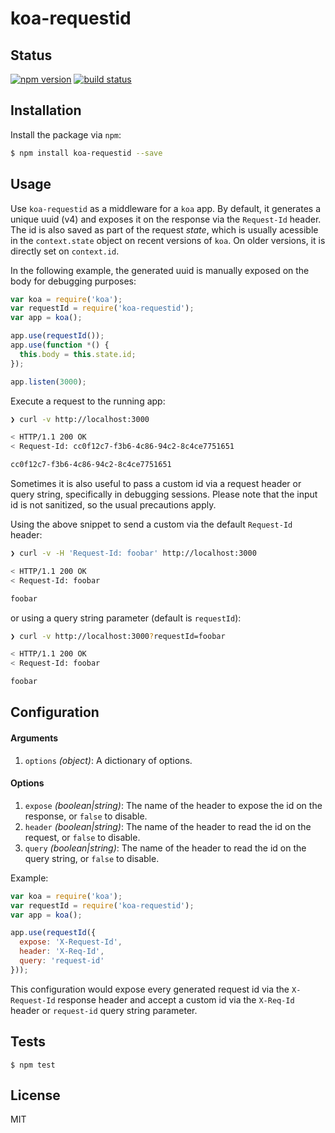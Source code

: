 # koa-requestid

## Status

[![npm version][npm-image]][npm-url]
[![build status][travis-image]][travis-url]

## Installation

Install the package via `npm`:

```bash
$ npm install koa-requestid --save
```

## Usage

Use `koa-requestid` as a middleware for a `koa` app. By default, it generates a unique uuid (v4) and exposes it on the response via the `Request-Id` header. The id is also saved as part of the request *state*, which is usually acessible in the `context.state` object on recent versions of `koa`.
On older versions, it is directly set on `context.id`.

In the following example, the generated uuid is manually exposed on the body for debugging purposes:

```js
var koa = require('koa');
var requestId = require('koa-requestid');
var app = koa();

app.use(requestId());
app.use(function *() {
  this.body = this.state.id;
});

app.listen(3000);
```

Execute a request to the running app:

```bash
❯ curl -v http://localhost:3000

< HTTP/1.1 200 OK
< Request-Id: cc0f12c7-f3b6-4c86-94c2-8c4ce7751651

cc0f12c7-f3b6-4c86-94c2-8c4ce7751651
```

Sometimes it is also useful to pass a custom id via a request header or query string, specifically in debugging sessions. Please note that the input id is not sanitized, so the usual precautions apply.

Using the above snippet to send a custom via the default `Request-Id` header:

```bash
❯ curl -v -H 'Request-Id: foobar' http://localhost:3000

< HTTP/1.1 200 OK
< Request-Id: foobar

foobar
```

or using a query string parameter (default is `requestId`):

```bash
❯ curl -v http://localhost:3000?requestId=foobar

< HTTP/1.1 200 OK
< Request-Id: foobar

foobar
```

## Configuration

#### Arguments
1. `options` *(object)*: A dictionary of options.

#### Options
1. `expose` *(boolean|string)*: The name of the header to expose the id on the response, or `false` to disable.
2. `header` *(boolean|string)*: The name of the header to read the id on the request, or `false` to disable.
3. `query` *(boolean|string)*: The name of the header to read the id on the query string, or `false` to disable.

Example:

```js
var koa = require('koa');
var requestId = require('koa-requestid');
var app = koa();

app.use(requestId({
  expose: 'X-Request-Id',
  header: 'X-Req-Id',
  query: 'request-id'
}));
```

This configuration would expose every generated request id via the `X-Request-Id` response header and accept a custom id via the `X-Req-Id` header or `request-id` query string parameter.

## Tests

```
$ npm test
```

## License

MIT

[npm-image]: https://img.shields.io/npm/v/koa-requestid.svg
[npm-url]: https://www.npmjs.com/package/koa-requestid
[travis-image]: https://travis-ci.org/seegno/koa-requestid.svg
[travis-url]: https://travis-ci.org/seegno/koa-requestid
